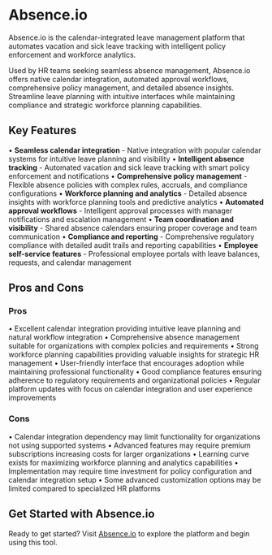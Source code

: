 # Absence.io

Absence.io is the calendar-integrated leave management platform that automates vacation and sick leave tracking with intelligent policy enforcement and workforce analytics.

Used by HR teams seeking seamless absence management, Absence.io offers native calendar integration, automated approval workflows, comprehensive policy management, and detailed absence insights. Streamline leave planning with intuitive interfaces while maintaining compliance and strategic workforce planning capabilities.

## Key Features

• **Seamless calendar integration** - Native integration with popular calendar systems for intuitive leave planning and visibility
• **Intelligent absence tracking** - Automated vacation and sick leave tracking with smart policy enforcement and notifications
• **Comprehensive policy management** - Flexible absence policies with complex rules, accruals, and compliance configurations
• **Workforce planning and analytics** - Detailed absence insights with workforce planning tools and predictive analytics
• **Automated approval workflows** - Intelligent approval processes with manager notifications and escalation management
• **Team coordination and visibility** - Shared absence calendars ensuring proper coverage and team communication
• **Compliance and reporting** - Comprehensive regulatory compliance with detailed audit trails and reporting capabilities
• **Employee self-service features** - Professional employee portals with leave balances, requests, and calendar management

## Pros and Cons

### Pros
• Excellent calendar integration providing intuitive leave planning and natural workflow integration
• Comprehensive absence management suitable for organizations with complex policies and requirements
• Strong workforce planning capabilities providing valuable insights for strategic HR management
• User-friendly interface that encourages adoption while maintaining professional functionality
• Good compliance features ensuring adherence to regulatory requirements and organizational policies
• Regular platform updates with focus on calendar integration and user experience improvements

### Cons
• Calendar integration dependency may limit functionality for organizations not using supported systems
• Advanced features may require premium subscriptions increasing costs for larger organizations
• Learning curve exists for maximizing workforce planning and analytics capabilities
• Implementation may require time investment for policy configuration and calendar integration setup
• Some advanced customization options may be limited compared to specialized HR platforms

## Get Started with Absence.io

Ready to get started? Visit [Absence.io](https://absence.io) to explore the platform and begin using this tool.